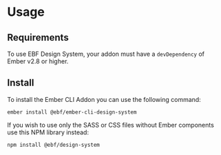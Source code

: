 # Usage

## Requirements

To use EBF Design System, your addon must have a `devDependency` of Ember v2.8 or higher.

## Install

To install the Ember CLI Addon you can use the following command:

```shell
ember install @ebf/ember-cli-design-system
```

If you wish to use only the SASS or CSS files without Ember components use this NPM library instead:

```shell
npm install @ebf/design-system
```